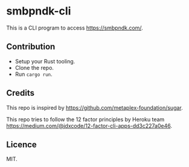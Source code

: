 # smbpndk-cli

This is a CLI program to access https://smbpndk.com/.

## Contribution

- Setup your Rust tooling.
- Clone the repo.
- Run `cargo run`.

## Credits

This repo is inspired by https://github.com/metaplex-foundation/sugar.

This repo tries to follow the 12 factor principles by Heroku team https://medium.com/@jdxcode/12-factor-cli-apps-dd3c227a0e46.

## Licence

MIT.
